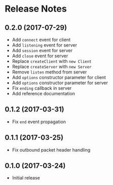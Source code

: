 # Release Notes

## 0.2.0 (2017-07-29)

- Add `connect` event for client
- Add `listening` event for server
- Add `session` event for server
- Add `close` event for server
- Replace `createClient` with `new Client`
- Replace `createServer` with `new Server`
- Remove `listen` method from server
- Add `options` constructor parameter for client
- Add `options` constructor parameter for server
- Fix `ending` callback in server
- Add reference documentation

## 0.1.2 (2017-03-31)

- Fix `end` event propagation

## 0.1.1 (2017-03-25)

- Fix outbound packet header handling

## 0.1.0 (2017-03-24)

- Initial release
